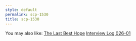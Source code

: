 ```yaml
---
style: default
permalink: scp-1530
title: scp-1530
---
```

You may also like:
[The Last Best Hope](http://scp-wiki.net/the-last-best-hope)
[Interview Log 026-01](http://scp-wiki.net/interview-log-026-01)
